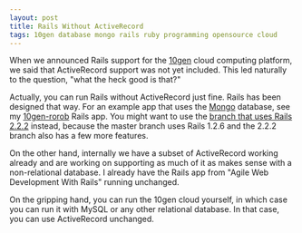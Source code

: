 ```yaml
---
layout: post
title: Rails Without ActiveRecord
tags: 10gen database mongo rails ruby programming opensource cloud
---
```


When we announced Rails support for the [10gen](http://www.10gen.com) cloud
computing platform, we said that ActiveRecord support was not yet included.
This led naturally to the question, "what the heck good is that?"

Actually, you can run Rails without ActiveRecord just fine. Rails has been
designed that way. For an example app that uses the
[Mongo](http://www.mongodb.org) database, see my
[10gen-rorob](https://github.com/jimm/10gen-rorob/tree/master) Rails app.
You might want to use the
[branch that uses Rails 2.2.2](https://github.com/jimm/10gen-rorob/tree/rails222)
instead, because the master branch uses Rails 1.2.6 and the 2.2.2 branch
also has a few more features.

On the other hand, internally we have a subset of ActiveRecord working
already and are working on supporting as much of it as makes sense with a
non-relational database. I already have the Rails app from "Agile Web
Development With Rails" running unchanged.

On the gripping hand, you can run the 10gen cloud yourself, in which case
you can run it with MySQL or any other relational database. In that case,
you can use ActiveRecord unchanged.
